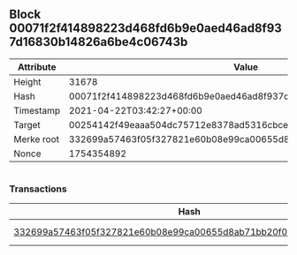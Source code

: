 ## Block 00071f2f414898223d468fd6b9e0aed46ad8f937d16830b14826a6be4c06743b

Attribute | Value
--- | ---
Height | 31678
Hash | 00071f2f414898223d468fd6b9e0aed46ad8f937d16830b14826a6be4c06743b
Timestamp | 2021-04-22T03:42:27+00:00
Target | 00254142f49eaaa504dc75712e8378ad5316cbcead634704b3734b6271167cc4
Merke root | 332699a57463f05f327821e60b08e99ca00655d8ab71bb20f07236b00aa8172e
Nonce | 1754354892

```

```

### Transactions

Hash | Amount
--- | ---
[332699a57463f05f327821e60b08e99ca00655d8ab71bb20f07236b00aa8172e](332699a57463f05f327821e60b08e99ca00655d8ab71bb20f07236b00aa8172e.md) | 10.00000000 SKEPTI 
